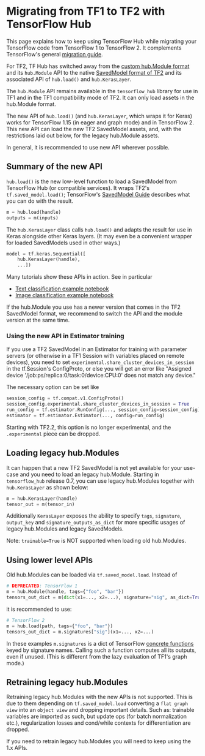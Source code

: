 # Migrating from TF1 to TF2 with TensorFlow Hub

This page explains how to keep using TensorFlow Hub while
migrating your TensorFlow code from TensorFlow 1 to TensorFlow 2.
It complements TensorFlow's general
[migration guide](https://www.tensorflow.org/guide/migrate).

For TF2, TF Hub has switched away from the
[custom hub.Module format](tf1_hub_module.md) and its `hub.Module` API
to the native [SavedModel format of TF2](tf2_saved_model.md)
and its associated API of `hub.load()` and `hub.KerasLayer`.

The `hub.Module` API remains available in the `tensorflow_hub` library
for use in TF1 and in the TF1 compatibility mode of TF2.
It can only load assets in the hub.Module format.

The new API of `hub.load()` (and `hub.KerasLayer`, which wraps it for Keras)
works for TensorFlow 1.15 (in eager and graph mode) and in TensorFlow 2.
This new API can load the new TF2 SavedModel assets, and, with
the restrictions laid out below, for the legacy hub.Module assets.

In general, it is recommended to use new API wherever possible.

## Summary of the new API

`hub.load()` is the new low-level function to load a SavedModel from
TensorFlow Hub (or compatible services). It wraps TF2's `tf.saved_model.load()`;
TensorFlow's [SavedModel Guide](https://www.tensorflow.org/guide/saved_model)
describes what you can do with the result.

```python
m = hub.load(handle)
outputs = m(inputs)
```

The `hub.KerasLayer` class calls `hub.load()` and adapts the result for
use in Keras alongside other Keras layers. (It may even be a convenient
wrapper for loaded SavedModels used in other ways.)

```python
model = tf.keras.Sequential([
    hub.KerasLayer(handle),
    ...])
```

Many tutorials show these APIs in action. See in particular

  * [Text classification example notebook](https://github.com/tensorflow/hub/blob/master/examples/colab/tf2_text_classification.ipynb)
  * [Image classification example notebook](https://github.com/tensorflow/hub/blob/master/examples/colab/tf2_image_retraining.ipynb)

If the hub.Module you use has a newer version that comes in the TF2 SavedModel
format, we recommend to switch the API and the module version at the same time.

### Using the new API in Estimator training

If you use a TF2 SavedModel in an Estimator for training with parameter servers
(or otherwise in a TF1 Session with variables placed on remote devices),
you need to set `experimental.share_cluster_devices_in_session` in the
tf.Session's ConfigProto, or else you will get an error like
"Assigned device '/job:ps/replica:0/task:0/device:CPU:0'
does not match any device."

The necessary option can be set like

```python
session_config = tf.compat.v1.ConfigProto()
session_config.experimental.share_cluster_devices_in_session = True
run_config = tf.estimator.RunConfig(..., session_config=session_config)
estimator = tf.estimator.Estimator(..., config=run_config)
```

Starting with TF2.2, this option is no longer experimental, and
the `.experimental` piece can be dropped.


## Loading legacy hub.Modules

It can happen that a new TF2 SavedModel is not yet available for your
use-case and you need to load an legacy hub.Module. Starting in `tensorflow_hub`
release 0.7, you can use legacy hub.Modules together with `hub.KerasLayer` as
shown below:

```python
m = hub.KerasLayer(handle)
tensor_out = m(tensor_in)
```

Additionally `KerasLayer` exposes the ability to specify `tags`, `signature`,
`output_key` and `signature_outputs_as_dict` for more specific usages of
legacy hub.Modules and legacy SavedModels.

Note: `trainable=True` is NOT supported when loading old hub.Modules.


## Using lower level APIs

Old hub.Modules can be loaded via `tf.saved_model.load`. Instead of

```python
# DEPRECATED: TensorFlow 1
m = hub.Module(handle, tags={"foo", "bar"})
tensors_out_dict = m(dict(x1=..., x2=...), signature="sig", as_dict=True)
```
it is recommended to use:

```python
# TensorFlow 2
m = hub.load(path, tags={"foo", "bar"})
tensors_out_dict = m.signatures["sig"](x1=..., x2=...)
```

In these examples `m.signatures` is a dict of TensorFlow [concrete
functions](https://www.tensorflow.org/tutorials/customization/performance#tracing)
keyed by signature names. Calling such a function computes all its outputs,
even if unused. (This is different from the lazy evaluation of TF1's
graph mode.)

## Retraining legacy hub.Modules

Retraining legacy hub.Modules with the new APIs is not supported. This is due to
them depending on `tf.saved_model.load` converting a `flat graph view` into
an `object view` and dropping important details. Such as: trainable variables
are imported as such, but update ops (for batch normalization etc.),
regularization losses and cond/while contexts for differentiation are dropped.

If you need to retrain legacy hub.Modules you will need to keep using the
1.x APIs.
